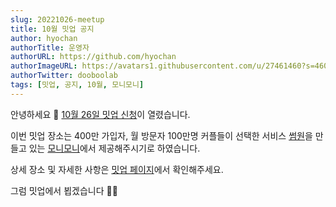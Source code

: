 ```yaml
---
slug: 20221026-meetup
title: 10월 밋업 공지
author: hyochan
authorTitle: 운영자
authorURL: https://github.com/hyochan
authorImageURL: https://avatars1.githubusercontent.com/u/27461460?s=460&u=b5860875e26d33fd70fd210f4ea74f81cdf9d99b&v=4
authorTwitter: dooboolab
tags: [밋업, 공지, 10월, 모니모니]
---
```


안녕하세요 👋
[10월 26일 밋업 신청](https://www.meetup.com/ko-KR/react-native-seoul/events/289001565)이 열렸습니다.

이번 밋업 장소는 400만 가입자, 월 방문자 100만명 커플들이 선택한 서비스 [썸원](http://sumone.co)을 만들고 있는 [모니모니](https://www.monymony.co)에서 제공해주시기로 하였습니다.

상세 장소 및 자세한 사항은 [밋업 페이지](https://www.meetup.com/ko-KR/react-native-seoul/events/289001565)에서 확인해주세요.

그럼 밋업에서 뵙겠습니다 🙇🏻
